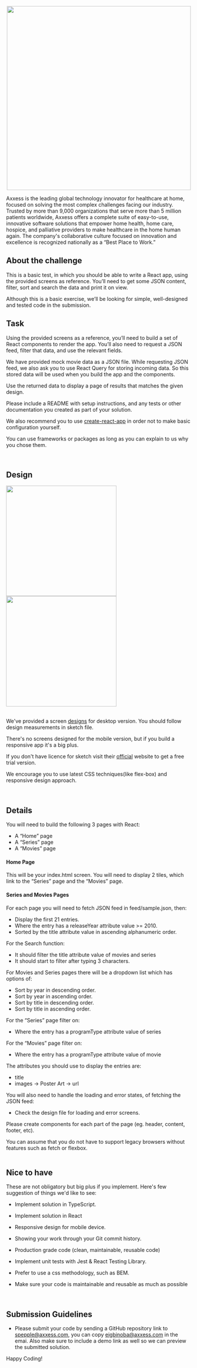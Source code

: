 
<div align="center">
    <img width="500" src="https://www.axxess.com/assets/images/logos/axxess.png" align="center" />
</div>

Axxess is the leading global technology innovator for healthcare at home, focused on solving the most complex challenges facing our industry. Trusted by more than 9,000 organizations that serve more than 5 million patients worldwide, Axxess offers a complete suite of easy-to-use, innovative software solutions that empower home health, home care, hospice, and palliative providers to make healthcare in the home human again. The company's collaborative culture focused on innovation and excellence is recognized nationally as a “Best Place to Work.”

## About the challenge

This is a basic test, in which you should be able to write a React app, using the provided screens as reference. You’ll need to get some JSON content, filter, sort and search the data and print it on view.

Although this is a basic exercise, we’ll be looking for simple, well-designed and tested code in the submission.

## Task

Using the provided screens as a reference, you’ll need to build a set of React components to render the app. You’ll also need to request a JSON feed, filter that data, and use the relevant fields. 

We have provided mock movie data as a JSON file. While requesting JSON feed, we also ask you to use React Query for storing incoming data. So this stored data will be used when you build the app and the components.

Use the returned data to display a page of results that matches the given design.

Please include a README with setup instructions, and any tests or other documentation you created as part of your solution.

We also recommend you to use [create-react-app](https://github.com/facebook/create-react-app)  in order not to make basic configuration yourself.

You can use frameworks or packages as long as you can explain to us why you chose them.

<br>

## Design

<div>
  <img src="./screenshots/home.png"  height="300" >
  <img src="./screenshots/movies.png" height="300" >
 </div>
<br>

We've provided a screen [designs](./design) for desktop version. You should follow design measurements in sketch file. 

There's no screens designed for the mobile version, but if you build a responsive app it's a big plus. 

If you don't have licence for sketch visit their [official](https://www.sketch.com/) website to get a free trial version.

We encourage you to use latest CSS techniques(like flex-box) and responsive design approach.

<br>

## Details
You will need to build the following 3 pages with React:

- A “Home” page
- A “Series” page
- A “Movies” page


#### Home Page

This will be your index.html screen. You will need to display 2 tiles, which link to the “Series” page and the “Movies” page.

#### Series and Movies Pages

For each page you will need to fetch JSON feed in feed/sample.json, then:

- Display the first 21 entries.
- Where the entry has a releaseYear attribute value >= 2010.
- Sorted by the title attribute value in ascending alphanumeric order.

 For the Search function:
 - It should filter the title attribute value of movies and series
 - It should start to filter after typing 3 characters.

 For Movies and Series pages there will be a dropdown list which has options of:

- Sort by year in descending order.
- Sort by year in ascending order.
- Sort by title in descending order.
- Sort by title in ascending order.



For the “Series” page filter on:

- Where the entry has a programType attribute value of series

For the “Movies” page filter on:
- Where the entry has a programType attribute value of movie


The attributes you should use to display the entries are:

- title
- images → Poster Art → url

You will also need to handle the loading and error states, of fetching the JSON feed:

- Check the design file for loading and error screens.

Please create components for each part of the page (eg. header, content, footer, etc).

You can assume that you do not have to support legacy browsers without features such as fetch or flexbox.
<br>
<br>
## Nice to have 

These are not obligatory but big plus if you implement. Here's few suggestion of things we'd like to see:

- Implement solution in TypeScript.

- Implement solution in React

- Responsive design for mobile device.

- Showing your work through your Git commit history.

- Production grade code (clean, maintainable, reusable code)

- Implement unit tests with Jest & React Testing Library.

- Prefer to use a css methodology, such as BEM.


- Make sure your code is maintainable and reusable as much as possible

<br>

## Submission Guidelines

* Please submit your code by sending a GitHub repository link to spepple@axxess.com, you can copy eigbinoba@axxess.com in the emai. Also make sure to include a demo link as well so we can preview the submitted solution.

Happy Coding!
<br>

